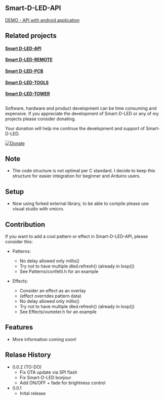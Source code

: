 ﻿
## Smart-D-LED-API

[DEMO - API with android application](https://www.youtube.com/watch?v=K5LZp9m322Y)

## Related projects

#### [ Smart D-LED-API](https://github.com/DylanMeng/Smart-D-LED-API)

#### [ Smart D-LED-REMOTE](https://github.com/DylanMeng/Smart-D-LED-REMOTE)

#### [ Smart D-LED-PCB](https://github.com/DylanMeng/Smart-D-LED-PCB)

#### [ Smart D-LED-TOOLS](https://github.com/DylanMeng/Smart-D-LED-TOOLS)

#### [ Smart D-LED-TOWER](https://github.com/DylanMeng/Smart-D-LED-Tower)
##

Software, hardware and product development can be time consuming and expensive. If you appreciate the development of Smart-D-LED or any of my projects please consider donating.

Your donation will help me continue the development and support of Smart-D-LED.

[![Donate](https://img.shields.io/badge/Donate-PayPal-blue.svg)](https://www.paypal.me/DMeng)

## Note

- The code structure is not optimal per C standard. I decide to keep this structure for easier integration for beginner and Arduino users.

## Setup

- Now using forked external library, to be able to compile please use visual studio with vmicro.

## Contribution

If you want to add a cool pattern or effect in Smart-D-LED-API, please consider this: 
- Patterns: 
	- No delay allowed only millis()
	- Try not to have multiple dled.refresh() (already in loop())
	- See Patterns/confetti.h for an example 

- Effects: 
	- Consider an effect as an overlay 
	- (effect overrides pattern data) 
	- No delay allowed only millis() 
	- Try not to have multiple dled.refresh() (already in loop())
	- See Effects/vumeter.h for an example

## Features
- More information coming soon!

## Relase History

- 0.0.2 (TO-DO)
	- Fix OTA update via SPI flash
	- Fix Smart-D-LED bonjour
	- Add ON/OFF + fade for brightness control
- 0.0.1
	- Inital release 

